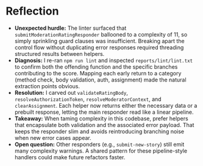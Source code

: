 # Reflection

- **Unexpected hurdle:** The linter surfaced that `submitModerationRatingResponder` ballooned to a complexity of 11, so simply sprinkling guard clauses was insufficient. Breaking apart the control flow without duplicating error responses required threading structured results between helpers.
- **Diagnosis:** I re-ran `npm run lint` and inspected `reports/lint/lint.txt` to confirm both the offending function and the specific branches contributing to the score. Mapping each early return to a category (method check, body validation, auth, assignment) made the natural extraction points obvious.
- **Resolution:** I carved out `validateRatingBody`, `resolveAuthorizationToken`, `resolveModeratorContext`, and `clearAssignment`. Each helper now returns either the necessary data or a prebuilt response, letting the main responder read like a linear pipeline.
- **Takeaway:** When taming complexity in this codebase, prefer helpers that encapsulate both validation and the associated error payload. That keeps the responder slim and avoids reintroducing branching noise when new error cases appear.
- **Open question:** Other responders (e.g., `submit-new-story`) still emit many complexity warnings. A shared pattern for these pipeline-style handlers could make future refactors faster.
